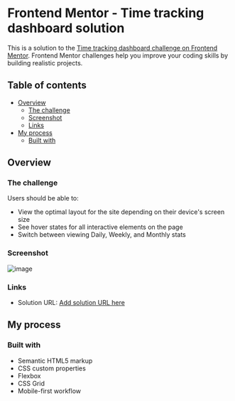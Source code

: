 # Frontend Mentor - Time tracking dashboard solution

This is a solution to the [Time tracking dashboard challenge on Frontend Mentor](https://www.frontendmentor.io/challenges/time-tracking-dashboard-UIQ7167Jw). Frontend Mentor challenges help you improve your coding skills by building realistic projects. 

## Table of contents

- [Overview](#overview)
  - [The challenge](#the-challenge)
  - [Screenshot](#screenshot)
  - [Links](#links)
- [My process](#my-process)
  - [Built with](#built-with)

## Overview

### The challenge

Users should be able to:

- View the optimal layout for the site depending on their device's screen size
- See hover states for all interactive elements on the page
- Switch between viewing Daily, Weekly, and Monthly stats

### Screenshot

![image](https://github.com/Aguiar-gabrielcosta/Time-tracking-dashboard/assets/142545530/af5b8176-7480-4a34-b8d6-0183b4b0aa1a)

### Links

- Solution URL: [Add solution URL here](https://aguiar-gabrielcosta.github.io/Time-tracking-dashboard/)

## My process

### Built with

- Semantic HTML5 markup
- CSS custom properties
- Flexbox
- CSS Grid
- Mobile-first workflow
